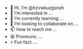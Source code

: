 - 👋 Hi, I’m @hzvwkuzgsnsh
- 👀 I’m interested in ...
- 🌱 I’m currently learning ...
- 💞️ I’m looking to collaborate on ...
- 📫 How to reach me ...
- 😄 Pronouns: ...
- ⚡ Fun fact: ...

<!---
hzvwkuzgsnsh/hzvwkuzgsnsh is a ✨ special ✨ repository because its `README.md` (this file) appears on your GitHub profile.
You can click the Preview link to take a look at your changes.
--->

